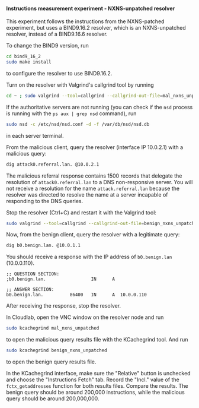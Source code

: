 #### Instructions measurement experiment - NXNS-unpatched resolver

This experiment follows the instructions from the NXNS-patched experiment, but uses a BIND9.16.2 resolver, which is an NXNS-unpatched resolver, instead of a BIND9.16.6 resolver. 

To change the BIND9 version, run
```bash
cd bind9_16_2
sudo make install
```
to configure the resolver to use BIND9.16.2.

Turn on the resolver with Valgrind's callgrind tool by running
```bash
cd ~ ; sudo valgrind --tool=callgrind --callgrind-out-file=mal_nxns_unpatched named -g
```

If the authoritative servers are not running (you can check if the `nsd` process is running with the `ps aux | grep nsd` command), run 
```bash
sudo nsd -c /etc/nsd/nsd.conf -d -f /var/db/nsd/nsd.db
```
in each server terminal.

From the malicious client, query the resolver (interface IP 10.0.2.1) with a malicious query:
```bash
dig attack0.referral.lan. @10.0.2.1
```
The malicious referral response contains 1500 records that delegate the resolution of `attack0.referral.lan` to a DNS non-responsive server. You will not receive a resolution for the name `attack.referral.lan` because the resolver was directed to resolve the name at a server incapable of responding to the DNS queries.

Stop the resolver (Ctrl+C) and restart it with the Valgrind tool:
```bash
sudo valgrind --tool=callgrind --callgrind-out-file=benign_nxns_unpatched named -g
```

Now, from the benign client, query the resolver with a legitimate query:
```bash
dig b0.benign.lan. @10.0.1.1
```
You should receive a response with the IP address of `b0.benign.lan` (10.0.0.110).
```
;; QUESTION SECTION:
;b0.benign.lan.                 IN      A

;; ANSWER SECTION:
b0.benign.lan.          86400   IN      A  10.0.0.110
```
After receiving the response, stop the resolver.

In Cloudlab, open the VNC window on the resolver node and run
```bash
sudo kcachegrind mal_nxns_unpatched
```
to open the malicious query results file with the KCachegrind tool. And run
```bash
sudo kcachegrind benign_nxns_unpatched
```
to open the benign query results file.

In the KCachegrind interface, make sure the "Relative" button is unchecked and choose the "Instructions Fetch" tab. Record the "Incl." value of the `fctx_getaddresses` function for both results files. Compare the results. The benign query should be around 200,000 instructions, while the malicious query should be around 200,000,000.
